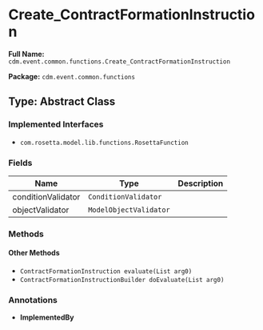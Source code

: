 # Create_ContractFormationInstruction

**Full Name:** `cdm.event.common.functions.Create_ContractFormationInstruction`

**Package:** `cdm.event.common.functions`

## Type: Abstract Class

### Implemented Interfaces

- `com.rosetta.model.lib.functions.RosettaFunction`

### Fields

| Name | Type | Description |
|------|------|-------------|
| conditionValidator | `ConditionValidator` |  |
| objectValidator | `ModelObjectValidator` |  |

### Methods

#### Other Methods

- `ContractFormationInstruction evaluate(List arg0)`
- `ContractFormationInstructionBuilder doEvaluate(List arg0)`

### Annotations

- **ImplementedBy**

